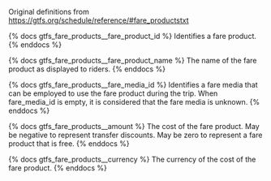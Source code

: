 Original definitions from https://gtfs.org/schedule/reference/#fare_productstxt

{% docs gtfs_fare_products__fare_product_id %}
Identifies a fare product.
{% enddocs %}

{% docs gtfs_fare_products__fare_product_name %}
The name of the fare product as displayed to riders.
{% enddocs %}

{% docs gtfs_fare_products__fare_media_id %}
Identifies a fare media that can be employed to use the fare product during the trip. When fare_media_id is empty, it is considered that the fare media is unknown.
{% enddocs %}

{% docs gtfs_fare_products__amount %}
The cost of the fare product. May be negative to represent transfer discounts. May be zero to represent a fare product that is free.
{% enddocs %}

{% docs gtfs_fare_products__currency %}
The currency of the cost of the fare product.
{% enddocs %}
